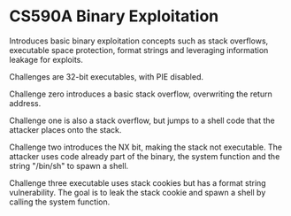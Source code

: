 # CS590A Binary Exploitation

Introduces basic binary exploitation concepts such as stack overflows, executable space protection, format strings and leveraging information leakage for exploits.

Challenges are 32-bit executables, with PIE disabled.

Challenge zero introduces a basic stack overflow, overwriting the return address.

Challenge one is also a stack overflow, but jumps to a shell code that the attacker places onto the stack.

Challenge two introduces the NX bit, making the stack not executable. The attacker uses code already part of the binary, the system function and the string "/bin/sh" to spawn a shell.

Challenge three executable uses stack cookies but has a format string vulnerability. The goal is to leak the stack cookie and spawn a shell by calling the system function.